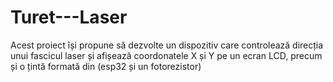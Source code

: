 # Turet---Laser
Acest proiect își propune să dezvolte un dispozitiv care controlează direcția unui fascicul laser și afișează coordonatele X și Y pe un ecran LCD, precum și o țintă formată din (esp32 și un fotorezistor)
